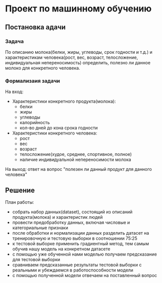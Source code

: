 # Проект по машинному обучению
## Постановка адачи
### Задача

По описанию молока(белки, жиры, углеводы, срок годности и т.д.) и характеристикам человека(рост, вес, возраст, телосложение, индивидуальная непереносимость) определить, полезно ли данное молоко для конкретного человека.

### Формализаия задачи

На вход:
- Характеристики конкретного продукта(молока):
    - белки
    - жиры
    - углеводы
    - калорийность
    - кол-во дней до кона срока годности
- Характеристики конкретного человека:
    - рост
    - вес
    - возраст
    - телосложение(худое, среднее, спортивное, полное)
    - наличие индивидуальной непереносимости молока

На выход: ответ на вопрос "полезен ли данный продукт для данного человека"

## Решение

План работы:
- собрать набор данных(dataset), состоящий из описаний продукта(молока) и характеристик людей
- провести предобработку данных, включая числовые и категориальные признаки
- после обработки и нормализации данных разделить датасет на тренировочную и тестовую выборки в соотношении 75:25
- к тестовой выборке применить градиентный метод, тем самым обучив нашу модель на конкретном датасете
- с помощью уже обученной нами моделью получаем предсказание для тестовой выборки
- сравниваем предсказанные результаты тестовой выборки с реальными и убеждаемся в работоспособности модели
- с помощью полученной модели отвечаем на поставленный вопрос 
